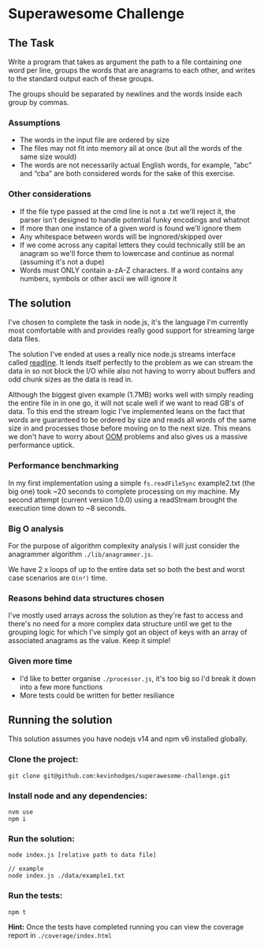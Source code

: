 # Superawesome Challenge

## The Task

Write a program that takes as argument the path to a file containing one word per line, groups the words that are anagrams to each other, and writes to the standard output each of these groups.

The groups should be separated by newlines and the words inside each group by commas.

### Assumptions

- The words in the input file are ordered by size
- The files may not fit into memory all at once (but all the words of the same size would)
- The words are not necessarily actual English words, for example, “abc” and “cba” are both considered words for the sake of this exercise.

### Other considerations
- If the file type passed at the cmd line is not a .txt we'll reject it, the parser isn't designed to handle potential funky encodings and whatnot
- If more than one instance of a given word is found we'll ignore them
- Any whitespace between words will be ingnored/skipped over
- If we come across any capital letters they could technically still be an anagram so we'll force them to lowercase and continue as normal (assuming it's not a dupe)
- Words must ONLY contain a-zA-Z characters. If a word contains any numbers, symbols or other ascii we will ignore it

## The solution

I've chosen to complete the task in node.js, it's the language I'm currently most comfortable with and provides really good support for streaming large data files. 

The solution I've ended at uses a really nice node.js streams interface called [readline](https://nodejs.org/api/readline.html). It lends itself perfectly to the problem as we can stream the data in so not block the I/O while also not having to worry about buffers and odd chunk sizes as the data is read in.

Although the biggest given example (1.7MB) works well with simply reading the entire file in in one go, it will not scale well if we want to read GB's of data. To this end the stream logic I've implemented leans on the fact that words are guaranteed to be ordered by size and reads all words of the same size in and processes those before moving on to the next size. This means we don't have to worry about [OOM](https://en.wikipedia.org/wiki/Out_of_memory) problems and also gives us a massive performance uptick.

### Performance benchmarking

In my first implementation using a simple `fs.readFileSync` example2.txt (the big one) took ~20 seconds to complete processing on my machine.
My second attempt (current version 1.0.0) using a readStream brought the execution time down to ~8 seconds.

### Big O analysis

For the purpose of algorithm complexity analysis I will just consider the anagrammer algorithm `./lib/anagrammer.js`. 

We have 2 x loops of up to the entire data set so both the best and worst case scenarios are `O(n²)` time.

### Reasons behind data structures chosen 

I've mostly used arrays across the solution as they're fast to access and there's no need for a more complex data structure until we get to the grouping logic for which I've simply got an object of keys with an array of associated anagrams as the value. Keep it simple!

### Given more time

- I'd like to better organise `./processor.js`, it's too big so I'd break it down into a few more functions
- More tests could be written for better resiliance

## Running the solution

This solution assumes you have nodejs v14 and npm v6 installed globally.

### Clone the project:
```
git clone git@github.com:kevinhodges/superawesome-challenge.git
```

### Install node and any dependencies:
```
nvm use
npm i
```

### Run the solution:
```
node index.js [relative path to data file]

// example
node index.js ./data/example1.txt
```

### Run the tests:
```
npm t
```

**Hint:** Once the tests have completed running you can view the coverage report in `./coverage/index.html`
